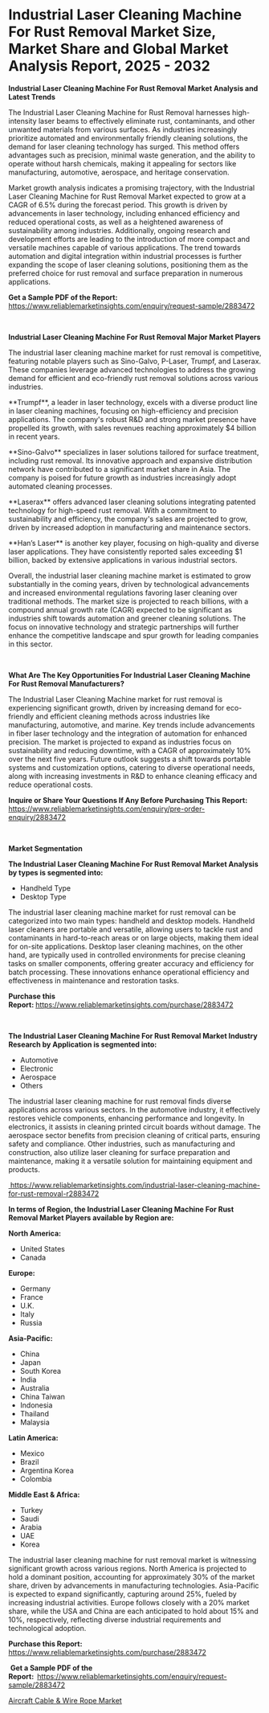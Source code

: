<p><h1>Industrial Laser Cleaning Machine For Rust Removal Market Size, Market Share and Global Market Analysis Report, 2025 - 2032</h1></p><p><strong>Industrial Laser Cleaning Machine For Rust Removal Market Analysis and Latest Trends</strong></p>
<p><p>The Industrial Laser Cleaning Machine for Rust Removal harnesses high-intensity laser beams to effectively eliminate rust, contaminants, and other unwanted materials from various surfaces. As industries increasingly prioritize automated and environmentally friendly cleaning solutions, the demand for laser cleaning technology has surged. This method offers advantages such as precision, minimal waste generation, and the ability to operate without harsh chemicals, making it appealing for sectors like manufacturing, automotive, aerospace, and heritage conservation.</p><p>Market growth analysis indicates a promising trajectory, with the Industrial Laser Cleaning Machine for Rust Removal Market expected to grow at a CAGR of 6.5% during the forecast period. This growth is driven by advancements in laser technology, including enhanced efficiency and reduced operational costs, as well as a heightened awareness of sustainability among industries. Additionally, ongoing research and development efforts are leading to the introduction of more compact and versatile machines capable of various applications. The trend towards automation and digital integration within industrial processes is further expanding the scope of laser cleaning solutions, positioning them as the preferred choice for rust removal and surface preparation in numerous applications.</p></p>
<p><strong>Get a Sample PDF of the Report:&nbsp;</strong> <a href="https://www.reliablemarketinsights.com/enquiry/request-sample/2883472?utm_campaign=3065&utm_medium=2&utm_source=Github&utm_content=ia&utm_term=13032025&utm_id=industrial-laser-cleaning-machine-for-rust-removal">https://www.reliablemarketinsights.com/enquiry/request-sample/2883472</a></p>
<p>&nbsp;</p>
<p><strong>Industrial Laser Cleaning Machine For Rust Removal Major Market Players</strong></p>
<p><p>The industrial laser cleaning machine market for rust removal is competitive, featuring notable players such as Sino-Galvo, P-Laser, Trumpf, and Laserax. These companies leverage advanced technologies to address the growing demand for efficient and eco-friendly rust removal solutions across various industries.</p><p>**Trumpf**, a leader in laser technology, excels with a diverse product line in laser cleaning machines, focusing on high-efficiency and precision applications. The company's robust R&D and strong market presence have propelled its growth, with sales revenues reaching approximately $4 billion in recent years.</p><p>**Sino-Galvo** specializes in laser solutions tailored for surface treatment, including rust removal. Its innovative approach and expansive distribution network have contributed to a significant market share in Asia. The company is poised for future growth as industries increasingly adopt automated cleaning processes.</p><p>**Laserax** offers advanced laser cleaning solutions integrating patented technology for high-speed rust removal. With a commitment to sustainability and efficiency, the company's sales are projected to grow, driven by increased adoption in manufacturing and maintenance sectors.</p><p>**Han’s Laser** is another key player, focusing on high-quality and diverse laser applications. They have consistently reported sales exceeding $1 billion, backed by extensive applications in various industrial sectors.</p><p>Overall, the industrial laser cleaning machine market is estimated to grow substantially in the coming years, driven by technological advancements and increased environmental regulations favoring laser cleaning over traditional methods. The market size is projected to reach billions, with a compound annual growth rate (CAGR) expected to be significant as industries shift towards automation and greener cleaning solutions. The focus on innovative technology and strategic partnerships will further enhance the competitive landscape and spur growth for leading companies in this sector.</p></p>
<p>&nbsp;</p>
<p><strong>What Are The Key Opportunities For Industrial Laser Cleaning Machine For Rust Removal Manufacturers?</strong></p>
<p><p>The Industrial Laser Cleaning Machine market for rust removal is experiencing significant growth, driven by increasing demand for eco-friendly and efficient cleaning methods across industries like manufacturing, automotive, and marine. Key trends include advancements in fiber laser technology and the integration of automation for enhanced precision. The market is projected to expand as industries focus on sustainability and reducing downtime, with a CAGR of approximately 10% over the next five years. Future outlook suggests a shift towards portable systems and customization options, catering to diverse operational needs, along with increasing investments in R&D to enhance cleaning efficacy and reduce operational costs.</p></p>
<p><strong>Inquire or Share Your Questions If Any Before Purchasing This Report:</strong> <a href="https://www.reliablemarketinsights.com/enquiry/pre-order-enquiry/2883472?utm_campaign=3065&utm_medium=2&utm_source=Github&utm_content=ia&utm_term=13032025&utm_id=industrial-laser-cleaning-machine-for-rust-removal">https://www.reliablemarketinsights.com/enquiry/pre-order-enquiry/2883472</a></p>
<p>&nbsp;</p>
<p><strong>Market Segmentation</strong></p>
<p><strong>The Industrial Laser Cleaning Machine For Rust Removal Market Analysis by types is segmented into:</strong></p>
<p><ul><li>Handheld Type</li><li>Desktop Type</li></ul></p>
<p><p>The industrial laser cleaning machine market for rust removal can be categorized into two main types: handheld and desktop models. Handheld laser cleaners are portable and versatile, allowing users to tackle rust and contaminants in hard-to-reach areas or on large objects, making them ideal for on-site applications. Desktop laser cleaning machines, on the other hand, are typically used in controlled environments for precise cleaning tasks on smaller components, offering greater accuracy and efficiency for batch processing. These innovations enhance operational efficiency and effectiveness in maintenance and restoration tasks.</p></p>
<p><strong>Purchase this Report:&nbsp;</strong><a href="https://www.reliablemarketinsights.com/purchase/2883472?utm_campaign=3065&utm_medium=2&utm_source=Github&utm_content=ia&utm_term=13032025&utm_id=industrial-laser-cleaning-machine-for-rust-removal">https://www.reliablemarketinsights.com/purchase/2883472</a></p>
<p>&nbsp;</p>
<p><strong>The Industrial Laser Cleaning Machine For Rust Removal Market Industry Research by Application is segmented into:</strong></p>
<p><ul><li>Automotive</li><li>Electronic</li><li>Aerospace</li><li>Others</li></ul></p>
<p><p>The industrial laser cleaning machine for rust removal finds diverse applications across various sectors. In the automotive industry, it effectively restores vehicle components, enhancing performance and longevity. In electronics, it assists in cleaning printed circuit boards without damage. The aerospace sector benefits from precision cleaning of critical parts, ensuring safety and compliance. Other industries, such as manufacturing and construction, also utilize laser cleaning for surface preparation and maintenance, making it a versatile solution for maintaining equipment and products.</p></p>
<p><a href="https://www.reliablemarketinsights.com/industrial-laser-cleaning-machine-for-rust-removal-r2883472?utm_campaign=3065&utm_medium=2&utm_source=Github&utm_content=ia&utm_term=13032025&utm_id=industrial-laser-cleaning-machine-for-rust-removal">&nbsp;https://www.reliablemarketinsights.com/industrial-laser-cleaning-machine-for-rust-removal-r2883472</a></p>
<p><strong>In terms of Region, the Industrial Laser Cleaning Machine For Rust Removal Market Players available by Region are:</strong></p>
<p>
    <p> <strong> North America: </strong>
        <ul>
            <li>United States</li>
            <li>Canada</li>
        </ul>
        </p> 
    <p> <strong> Europe: </strong>
        <ul>
            <li>Germany</li>
            <li>France</li>
            <li>U.K.</li>
            <li>Italy</li>
            <li>Russia</li>
        </ul>
        </p> 
    <p> <strong> Asia-Pacific: </strong>
        <ul>
            <li>China</li>
            <li>Japan</li>
            <li>South Korea</li>
            <li>India</li>
            <li>Australia</li>
            <li>China Taiwan</li>
            <li>Indonesia</li>
            <li>Thailand</li>
            <li>Malaysia</li>
        </ul>
        </p> 
    <p> <strong> Latin America: </strong>
        <ul>
            <li>Mexico</li>
            <li>Brazil</li>
            <li>Argentina Korea</li>
            <li>Colombia</li>
        </ul>
        </p> 
    <p> <strong> Middle East & Africa: </strong>
        <ul>
            <li>Turkey</li>
            <li>Saudi</li>
            <li>Arabia</li>
            <li>UAE</li>
            <li>Korea</li>
        </ul>
    </p>
    </p>
<p><p>The industrial laser cleaning machine for rust removal market is witnessing significant growth across various regions. North America is projected to hold a dominant position, accounting for approximately 30% of the market share, driven by advancements in manufacturing technologies. Asia-Pacific is expected to expand significantly, capturing around 25%, fueled by increasing industrial activities. Europe follows closely with a 20% market share, while the USA and China are each anticipated to hold about 15% and 10%, respectively, reflecting diverse industrial requirements and technological adoption.</p></p>
<p><strong>Purchase this Report: </strong><a href="https://www.reliablemarketinsights.com/purchase/2883472?utm_campaign=3065&utm_medium=2&utm_source=Github&utm_content=ia&utm_term=13032025&utm_id=industrial-laser-cleaning-machine-for-rust-removal">https://www.reliablemarketinsights.com/purchase/2883472</a></p>
<p>&nbsp;<strong>Get a Sample PDF of the Report:&nbsp;&nbsp;</strong><a href="https://www.reliablemarketinsights.com/enquiry/request-sample/2883472?utm_campaign=3065&utm_medium=2&utm_source=Github&utm_content=ia&utm_term=13032025&utm_id=industrial-laser-cleaning-machine-for-rust-removal">https://www.reliablemarketinsights.com/enquiry/request-sample/2883472</a></p>
<p><strong></strong></p>
<p><p><a href="https://github.com/djarixneoza/Market-Research-Report-List-1/blob/main/aircraft-cable-wire-rope-market.md?utm_campaign=3065&utm_medium=2&utm_source=Github&utm_content=ia&utm_term=13032025&utm_id=industrial-laser-cleaning-machine-for-rust-removal">Aircraft Cable & Wire Rope Market</a></p></p>